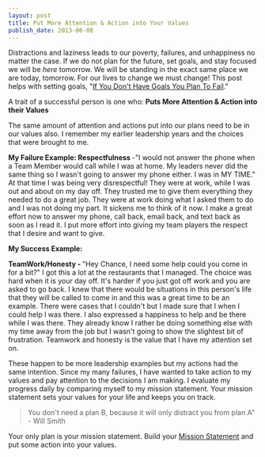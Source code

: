 ```yaml
---
layout: post
title: Put More Attention & Action into Your Values
publish_date: 2013-06-08
---
```


Distractions and laziness leads to our poverty, failures, and unhappiness no matter the case. If we do not plan for the future, set goals, and stay focused we will be <em>here</em> tomorrow. We will be standing in the exact same place we are today, tomorrow. For our lives to change we must change! This post helps with setting goals, "<a title="You Must Have Goals" href="https://www.chancesmith.org/if-you-dont-have-goals-you-plan-to-fail/" target="_blank">If You Don't Have Goals You Plan To Fail</a>."

A trait of a successful person is one who: <strong>Puts More Attention &amp; Action into their Values</strong><strong>
</strong>

The same amount of attention and actions put into our plans need to be in our values also. I remember my earlier leadership years and the choices that were brought to me.

<strong>My Failure Example:
</strong>
<strong>Respectfulness </strong>-"I would not answer the phone when a Team Member would call while I was at home. My leaders never did the same thing so I wasn't going to answer my phone either. I was in MY TIME." At that time I was being very disrespectful! They were at work, while I was out and about on my day off. They trusted me to give them everything they needed to do a great job. They were at work doing what I asked them to do and I was not doing my part. It sickens me to think of it now. I make a great effort now to answer my phone, call back, email back, and text back as soon as I read it. I put more effort into giving my team players the respect that I desire and want to give.

<strong>My Success Example:</strong>

<strong>TeamWork/Honesty - </strong>"Hey Chance, I need some help could you come in for a bit?" I got this a lot at the restaurants that I managed. The choice was hard when it is your day off. It's harder if you just got off work and you are asked to go back. I knew that there would be situations in this person's life that they will be called to come in and this was a great time to be an example. There were cases that I couldn't but I made sure that I when I could help I was there. I also expressed a happiness to help and be there while I was there. They already know I rather be doing something else with my time away from the job but I wasn't going to show the slightest bit of frustration. Teamwork and honesty is the value that I have my attention set on.

These happen to be more leadership examples but my actions had the same intention. Since my many failures, I have wanted to take action to my values and pay attention to the decisions I am making. I evaluate my progress daily by comparing myself to my mission statement. Your mission statement sets your values for your life and keeps you on track.

<blockquote>You don't need a plan B, because it will only distract you from plan A" - Will Smith</blockquote>
Your only plan is your mission statement. Build your <a title="Creating a Mission Statement" href="https://www.chancesmith.org/create-your-first-mission-statement/">Mission Statement</a> and put some action into your values.

